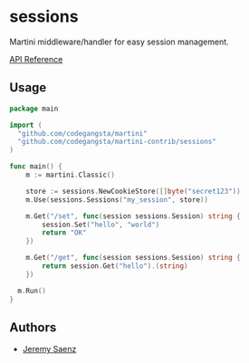 # sessions
Martini middleware/handler for easy session management.

[API Reference](http://godoc.org/github.com/codegangsta/martini-contrib/sessions)

## Usage

~~~ go
package main

import (
  "github.com/codegangsta/martini"
  "github.com/codegangsta/martini-contrib/sessions"
)

func main() {
	m := martini.Classic()

	store := sessions.NewCookieStore([]byte("secret123"))
	m.Use(sessions.Sessions("my_session", store))

	m.Get("/set", func(session sessions.Session) string {
		session.Set("hello", "world")
		return "OK"
	})

	m.Get("/get", func(session sessions.Session) string {
		return session.Get("hello").(string)
	})

  m.Run()
}

~~~

## Authors
* [Jeremy Saenz](http://github.com/codegangsta)
